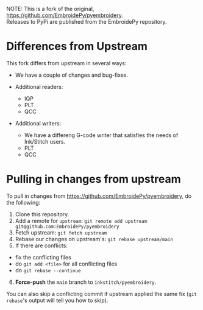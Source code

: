 NOTE: This is a fork of the original, https://github.com/EmbroidePy/pyembroidery.  
Releases to PyPi are published from the EmbroidePy repository.

Differences from Upstream
=========================

This fork differs from upstream in several ways:

* We have a couple of changes and bug-fixes.

* Additional readers:
  * IQP
  * PLT
  * QCC
* Additional writers:
  * We have a differeng G-code writer that satisfies the needs of Ink/Stitch users.
  * PLT
  * QCC

Pulling in changes from upstream
================================

To pull in changes from https://github.com/EmbroidePy/pyembroidery, do the following:

1. Clone this repository.
2. Add a remote for `upstream`: `git remote add upstream git@github.com:EmbroidePy/pyembroidery`
3. Fetch upstream: `git fetch upstream`
4. Rebase our changes on upstream's: `git rebase upstream/main`
5. If there are conflicts:
  * fix the conflicting files
  * do `git add <file>` for all conflicting files
  * do `git rebase --continue`
6. **Force-push** the `main` branch to `inkstitch/pyembroidery`.

You can also skip a conflicting commit if upstream applied the same fix (`git rebase`'s output will tell you how to skip).
